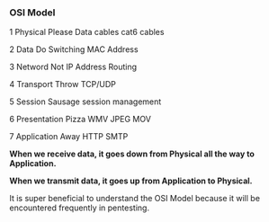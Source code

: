 ### OSI Model

1	Physical		Please
	Data cables
	cat6 cables
	
2	Data			Do
	Switching
	MAC Address
	
3	Netword			Not
	IP Address
	Routing
	
4	Transport		Throw
	TCP/UDP

5	Session			Sausage
	session management
	
6	Presentation	Pizza
	WMV
	JPEG
	MOV
	
7	Application		Away
	HTTP
	SMTP


**When we receive data, it goes down from Physical all the way to Application.**

**When we transmit data, it goes up from Application to Physical.**

It is super beneficial to understand the OSI Model because it will be encountered frequently in pentesting.

